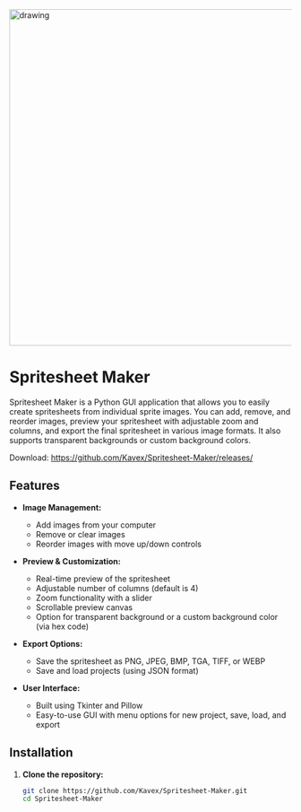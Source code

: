 <img src="https://github.com/Kavex/Spritesheet-Maker/blob/main/Source/Images/Preview.gif" alt="drawing" width="600"/>

# Spritesheet Maker

Spritesheet Maker is a Python GUI application that allows you to easily create spritesheets from individual sprite images. You can add, remove, and reorder images, preview your spritesheet with adjustable zoom and columns, and export the final spritesheet in various image formats. It also supports transparent backgrounds or custom background colors.

Download: https://github.com/Kavex/Spritesheet-Maker/releases/

## Features

- **Image Management:**  
  - Add images from your computer  
  - Remove or clear images  
  - Reorder images with move up/down controls  

- **Preview & Customization:**  
  - Real-time preview of the spritesheet  
  - Adjustable number of columns (default is 4)  
  - Zoom functionality with a slider  
  - Scrollable preview canvas  
  - Option for transparent background or a custom background color (via hex code)

- **Export Options:**  
  - Save the spritesheet as PNG, JPEG, BMP, TGA, TIFF, or WEBP  
  - Save and load projects (using JSON format)  

- **User Interface:**  
  - Built using Tkinter and Pillow  
  - Easy-to-use GUI with menu options for new project, save, load, and export  

## Installation

1. **Clone the repository:**

   ```bash
   git clone https://github.com/Kavex/Spritesheet-Maker.git
   cd Spritesheet-Maker

   
